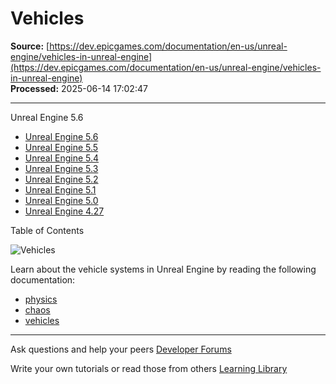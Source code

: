 # Vehicles

**Source:** [https://dev.epicgames.com/documentation/en-us/unreal-engine/vehicles-in-unreal-engine](https://dev.epicgames.com/documentation/en-us/unreal-engine/vehicles-in-unreal-engine)  
**Processed:** 2025-06-14 17:02:47

---

Unreal Engine 5.6

-   [Unreal Engine 5.6](/documentation/en-us/unreal-engine/vehicles-in-unreal-engine?application_version=5.6)
-   [Unreal Engine 5.5](/documentation/en-us/unreal-engine/vehicles-in-unreal-engine?application_version=5.5)
-   [Unreal Engine 5.4](/documentation/en-us/unreal-engine/vehicles-in-unreal-engine?application_version=5.4)
-   [Unreal Engine 5.3](/documentation/en-us/unreal-engine/vehicles-in-unreal-engine?application_version=5.3)
-   [Unreal Engine 5.2](/documentation/en-us/unreal-engine/vehicles-in-unreal-engine?application_version=5.2)
-   [Unreal Engine 5.1](/documentation/en-us/unreal-engine/vehicles-in-unreal-engine?application_version=5.1)
-   [Unreal Engine 5.0](/documentation/en-us/unreal-engine/vehicles-in-unreal-engine?application_version=5.0)
-   [Unreal Engine 4.27](/documentation/en-us/unreal-engine/vehicles-in-unreal-engine?application_version=4.27)

Table of Contents

![Vehicles](https://dev.epicgames.com/community/api/documentation/image/541e6c47-c13d-47ca-b975-856a3c34dd70?resizing_type=fill&width=1920&height=335)

Learn about the vehicle systems in Unreal Engine by reading the following documentation:

-   [physics](https://documentation-assets-ssr/community/search?query=physics)
-   [chaos](https://documentation-assets-ssr/community/search?query=chaos)
-   [vehicles](https://documentation-assets-ssr/community/search?query=vehicles)

---

Ask questions and help your peers [Developer Forums](https://forums.unrealengine.com/categories?tag=unreal-engine)

Write your own tutorials or read those from others [Learning Library](https://documentation-assets-ssr/community/unreal-engine/learning)